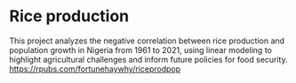 # Rice production 
 This project analyzes the negative correlation between rice production and population growth in Nigeria from 1961 to 2021, using linear modeling to highlight agricultural challenges and inform future policies for food security. 
https://rpubs.com/fortunehaywhy/riceprodpop
